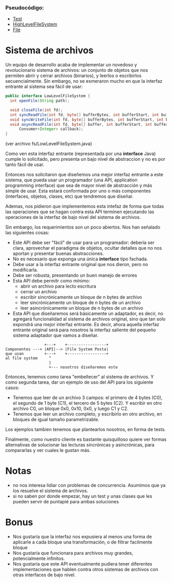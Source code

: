 ### Pseudocódigo:

* [Test](https://github.com/leobz/file-system/blob/master/test/HighLevelFileSystemTest.java)
* [HighLevelFileSystem](https://github.com/leobz/file-system/blob/master/src/main/java/fs/HighLevelFileSystem.java)
* [File](https://github.com/leobz/file-system/blob/master/src/main/java/fs/File.java)

Sistema de archivos
===================

Un equipo de desarrollo acaba de implementar un novedoso y revolucionario sistema de archivos: un conjunto de objetos
que nos permiten abrir y cerrar archivos (binarios), y leerlos o escribirlos secuencialmente. Sin embargo, no se esmeraron mucho en que la interfaz entrante al sistema sea fácil de usar:

```java
public interface LowLevelFileSystem {
  int openFile(String path);

  void closeFile(int fd);
  int syncReadFile(int fd, byte[] bufferBytes, int bufferStart, int bufferEnd);
  void syncWriteFile(int fd, byte[] bufferBytes, int bufferStart, int bufferEnd);
  void asyncReadFile(int fd, byte[] buffer, int bufferStart, int bufferEnd,
      Consumer<Integer> callback);
}
```
(ver archivo fs/LowLevelFileSystem.java)

Como ven esta interfaz entrante (representada por una __interface__ Java) cumple lo solicitado, pero presenta un bajo nivel de abstraccion y no es por tanto fácil de usar.


Entonces nos solicitaron que diseñemos una mejor interfaz entrante a este sistema, que pueda usar un programador (una API, application programming interface) que sea de mayor nivel de abstracción y más simple de usar. Esta estará conformada por uno o más componentes (interfaces, objetos, clases, etc) que tendremos que diseñar. 

Ademas, nos pidieron que implementemos esta intefaz de forma que todas las operaciones que se hagan contra esta API terminen ejecutando las operaciones de la interfaz de bajo nivel del sistema de archivos.

Sin embargo, los requerimientos son un poco abiertos. Nos han señalado las siguientes cosas: 
* Este API debe ser "fácil" de usar para un programador: debería ser clara, aprovechar el paradigma de objetos, ocultar detalles que no nos aportan y presentar buenas abstracciones.  
* No es necesario que exponga una única __interface__ tipo fachada.
* Debe usar a la interfaz entrante original que nos dieron, pero no modificarla. 
* Debe ser robusta, presentando un buen manejo de errores
* Esta API debe permitr como mínimo: 
  * abrir un archivo para lecto escritura
  * cerrar un archivo
  * escribir sincrónicamente un bloque de n bytes de archivo
  * leer sincrónicamente un bloque de n bytes de un archivo
  * leer asincrónicamente un bloque de n bytes de un archivo
* Esta API que diseñaremos será básicamente un adaptador, es decir, no agregará funcionalidad al sistema de archivos original, sino que tan solo expondrá una mejor interfaz entrante. Es decir, ahora aquella interfaz entrante original será para nosotros la interfaz saliente del pequeño sistema adaptador que vamos a diseñar.

```
                 +---+    +-----------------+
Componentes ---> |API|--> |File System Posta|
que usan         +---+    +-----------------+
al file system     ^
                   |
                   +--- nosotros diseñaremos esto

```            
Entonces, tenemos como tarea "embellecer" al sistema de archivos. Y como segunda tarea, dar un ejemplo de uso del API para los siguiente casos:
  * Tenemos que leer de un archivo 3 campos: el primero de 4 bytes (C0), el segundo de 1 byte (C1), el tercero de 5 bytes (C2). Y escribir en otro archivo C0, un bloque 0x0, 0x10, 0x0, y luego C1 y C2. 
  * Tenemos que leer un archivo completo, y escribirlo en otro archivo, en bloques de igual tamaño parametrizable.  
 
Los ejemplos tambien tenemos que plantearlos nosotros, en forma de tests. 

Finalmente, como nuestro cliente es bastante quisquilloso quiere ver formas alternativas de solucionar las lecturas sincrónicas y asincrónicas, para compararlas y ver cuales le gustan más. 

Notas
===== 
  * no nos interesa lidiar con problemas de concurrencia. Asumimos que ya los resuelve el sistema de archivos. 
  * si no saben por donde empezar, hay un test y unas clases que les pueden servir de puntapié para ambas soluciones

Bonus
=====

  * Nos gustaría que la interfaz nos expusiera al menos una forma de aplicarle a cada bloque una transformación, o de filtrar facilmente bloque
  * Nos gustaría que funcionara para archivos muy grandes, potencialmente infinitos.
  * Nos gustaría que este API eventualmente pudiera tener diferentes implementaciones que hablen contra otros sistemas de archivos con otras interfaces de bajo nivel. 

